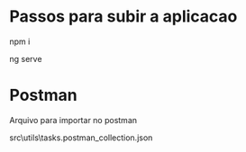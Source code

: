 # Passos para subir a aplicacao

npm i

ng serve


# Postman

Arquivo para importar no postman


src\utils\tasks.postman_collection.json

